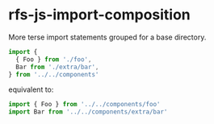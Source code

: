 # rfs-js-import-composition

More terse import statements grouped for a base directory.

```js
import {
  { Foo } from './foo',
  Bar from './extra/bar',
} from '../../components'
```

equivalent to:

```js
import { Foo } from '../../components/foo'
import Bar from '../../components/extra/bar'
```

